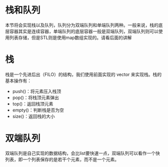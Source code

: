 # 栈和队列
本节将会实现栈以及队列，队列分为双端队列和单端队列两种。一般来说，栈的底层容器其实是连续容器，单端队列的底层容器一般是双端队列，双端队列则可以使用列表存储，但是STL则是使用map数组实现的。请看后面的讲解

# 栈

栈是一个先进后出（FILO）的结构，我们使用前面实现的 vector 来实现栈。栈的基本操作有：

- push()：将元素压入栈顶
- pop()：将栈顶元素弹出
- top()：返回栈顶元素
- empty()：判断栈是否为空
- size()：返回栈的大小



# 双端队列

双端队列是自己实现的数据结构，会比list要快速一点，双端队列可以看作一个快列表，即一个列表保存的是若干个元素，而不是一个元素。
